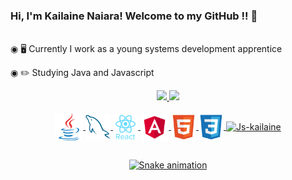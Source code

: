 ### Hi, I'm Kailaine Naiara! Welcome to my GitHub !! 👾
<br>
◉ 🖥️ Currently I work as a young systems development apprentice       

◉ ✏️ Studying Java and Javascript                                                        


<div align="center">
  <a href="https://github.com/KailaineNaiara">
  <img height="165em" src="https://github-readme-stats.vercel.app/api?username=KailaineNaiara&show_icons=true&theme=highcontrast&include_all_commits=true&count_private=true"/>
  <img height="160em" src="https://github-readme-stats.vercel.app/api/top-langs/?username=KailaineNaiara&layout=compact&langs_count=7&theme=highcontrast"/>
</div>
  
  
  <div align="center">
 <div style="display: inline_block"><br>
  <img align="center" alt="Java-kailaine" height="45" width="45"  src="https://raw.githubusercontent.com/devicons/devicon/master/icons/java/java-original.svg" />
  <img align="center" alt="MySql-kailaine" height="40" width="40" src="https://raw.githubusercontent.com/devicons/devicon/master/icons/mysql/mysql-original.svg" />
  <img align="center" alt="ReactJS-kailaine" title="ReactJS" height="40" width="40" src="https://raw.githubusercontent.com/devicons/devicon/master/icons/react/react-original-wordmark.svg" />
   <img align="center" alt="Angular-kailaine" height="45" width="45"            src="https://raw.githubusercontent.com/github/explore/80688e429a7d4ef2fca1e82350fe8e3517d3494d/topics/angular/angular.png" />
  <img align="center" alt="HTML-kailaine" height="40" width="40" src="https://raw.githubusercontent.com/devicons/devicon/master/icons/html5/html5-original.svg" />
  <img align="center" alt="CSS-kailaine" height="40" width="40" src="https://raw.githubusercontent.com/devicons/devicon/master/icons/css3/css3-original.svg" />
  <img align="center" alt="Js-kailaine" height="40" width="40" src="https://cdn.jsdelivr.net/gh/devicons/devicon/icons/javascript/javascript-original.svg" />
</div>
  
  
  
  ##
  
 <div>
    
   ![Snake animation](https://github.com/KailaineNaiara/KailaineNaiara/blob/output/github-contribution-grid-snake.svg)
    
  </div>
